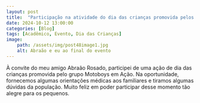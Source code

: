 ```yaml
---
layout: post
title:  "Participação na atividade do dia das crianças promovida pelos Motoboys em Ação"
date: 2024-10-12 13:00:00
categories: [Blog]
tags: [Acadêmico, Evento, Dia das Crianças]
image: 
    path: /assets/img/post48image1.jpg
    alt: Abraão e eu ao final do evento
---
```


À convite do meu amigo Abraão Rosado, participei de uma ação de dia das crianças promovida pelo grupo Motoboys em Ação. Na oportunidade, fornecemos algumas orientações médicas aos familiares e tiramos algumas dúvidas da população. Muito feliz em poder participar desse momento tão alegre para os pequenos.
